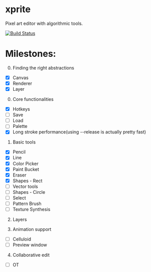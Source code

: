 # xprite

Pixel art editor with algorithmic tools.

[![Build Status](https://travis-ci.org/rickyhan/xprite-editor.svg?branch=master)](https://travis-ci.org/rickyhan/xprite-editor)

# Milestones:

0. Finding the right abstractions

* [x] Canvas
* [x] Renderer
* [x] Layer

0. Core functionalities

* [x] Hotkeys
* [ ] Save
* [ ] Load
* [ ] Palette
* [x] Long stroke performance(using --release is actually pretty fast)

1. Basic tools

* [x] Pencil
* [x] Line
* [x] Color Picker
* [x] Paint Bucket
* [x] Eraser
* [x] Shapes - Rect
* [ ] Vector tools
* [ ] Shapes - Circle
* [ ] Select
* [ ] Pattern Brush
* [ ] Texture Synthesis

2. Layers

3. Animation support

* [ ] Celluloid
* [ ] Preview window

4. Collaborative edit

* [ ] OT

